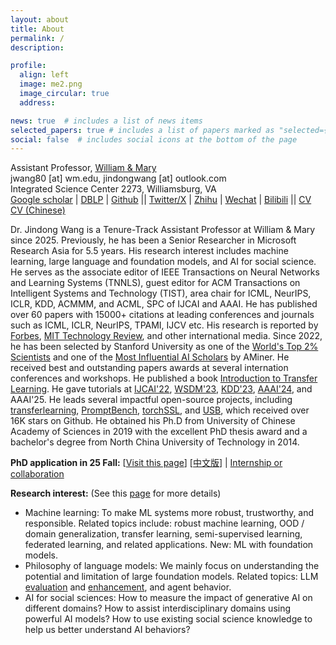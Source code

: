 ```yaml
---
layout: about
title: About
permalink: /
description: 

profile:
  align: left
  image: me2.png
  image_circular: true
  address: 

news: true  # includes a list of news items
selected_papers: true # includes a list of papers marked as "selected={true}"
social: false  # includes social icons at the bottom of the page
---
```


Assistant Professor, <a href="https://www.wm.edu/">William & Mary</a><br/>
jwang80 [at] wm.edu, jindongwang [at] outlook.com<br>
Integrated Science Center 2273, Williamsburg, VA<br>
[Google scholar](https://scholar.google.com/citations?&user=hBZ_tKsAAAAJ&view_op=list_works&sortby=pubdate) | [DBLP](https://dblp.org/pid/19/2969-1.html) | [Github](https://github.com/jindongwang) || [Twitter/X](https://twitter.com/jd92wang) | [Zhihu](https://www.zhihu.com/people/jindongwang) | [Wechat](http://jd92.wang/assets/img/wechat_public_account.jpg) | [Bilibili](https://space.bilibili.com/477087194) || [CV](https://go.jd92.wang/cv) [CV (Chinese)](https://go.jd92.wang/cvchinese)

Dr. Jindong Wang is a Tenure-Track Assistant Professor at William & Mary since 2025. Previously, he has been a Senior Researcher in Microsoft Research Asia for 5.5 years. His research interest includes machine learning, large language and foundation models, and AI for social science. He serves as the associate editor of IEEE Transactions on Neural Networks and Learning Systems (TNNLS), guest editor for ACM Transactions on Intelligent Systems and Technology (TIST), area chair for ICML, NeurIPS, ICLR, KDD, ACMMM, and ACML, SPC of IJCAI and AAAI. He has published over 60 papers with 15000+ citations at leading conferences and journals such as ICML, ICLR, NeurIPS, TPAMI, IJCV etc. His research is reported by [Forbes](https://www.forbes.com/sites/lanceeliot/2023/11/11/the-answer-to-why-emotionally-worded-prompts-can-goose-generative-ai-into-better-answers-and-how-to-spur-a-decidedly-positive-rise-out-of-ai/?sh=38038fb137e5), [MIT Technology Review](https://www.mittrchina.com/news/detail/13596), and other international media. Since 2022, he has been selected by Stanford University as one of the [World's Top 2% Scientists](https://ecebm.com/2023/10/04/stanford-university-names-worlds-top-2-scientists-2023/) and one of the [Most Influential AI Scholars](https://www.aminer.cn/ai2000?domain_ids=5dc122672ebaa6faa962c2a4) by AMiner. He received best and outstanding papers awards at several internation conferences and workshops. He published a book [Introduction to Transfer Learning](http://jd92.wang/tlbook). He gave tutorials at [IJCAI'22](https://dgresearch.github.io/), [WSDM'23](https://dgresearch.github.io/), [KDD'23](https://mltrust.github.io/), [AAAI'24](https://ood-timeseries.github.io/), and AAAI'25. He leads several impactful open-source projects, including [transferlearning](https://github.com/jindongwang/transferlearning), [PromptBench](https://github.com/microsoft/promptbench), [torchSSL](https://github.com/torchssl/torchssl), and [USB](https://github.com/microsoft/Semi-superised-learning), which received over 16K stars on Github. 
He obtained his Ph.D from University of Chinese Academy of Sciences in 2019 with the excellent PhD thesis award and a bachelor's degree from North China University of Technology in 2014.

**PhD application in 25 Fall:** [[Visit this page](https://jd92wang.notion.site/Professor-Jindong-Wang-from-William-Mary-is-Recruiting-Fully-Funded-PhD-Students-Interns-for-Fall-12eb4ea70d8e803cadebd1a9b75fd739?pvs=4)]  [[中文版](https://zhuanlan.zhihu.com/p/4827065042)] | [Internship or collaboration](https://forms.gle/zRcWP49qF9aR1VXW8)

**Research interest:** (See this [page](https://jd92.wang/research/) for more details)
- Machine learning: To make ML systems more robust, trustworthy, and responsible. Related topics include: robust machine learning, OOD / domain generalization, transfer learning, semi-supervised learning, federated learning, and related applications. New: ML with foundation models.
- Philosophy of language models: We mainly focus on understanding the potential and limitation of large foundation models. Related topics: LLM [evaluation](https://llm-eval.github.io/) and [enhancement](https://llm-enhance.github.io/), and agent behavior.
- AI for social sciences: How to measure the impact of generative AI on different domains? How to assist interdisciplinary domains using powerful AI models? How to use existing social science knowledge to help us better understand AI behaviors?


